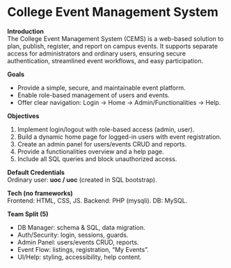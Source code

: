 # College Event Management System

**Introduction**  
The College Event Management System (CEMS) is a web-based solution to plan, publish, register, and report on campus events. It supports separate access for administrators and ordinary users, ensuring secure authentication, streamlined event workflows, and easy participation.

**Goals**  
- Provide a simple, secure, and maintainable event platform.  
- Enable role-based management of users and events.  
- Offer clear navigation: Login → Home → Admin/Functionalities → Help.

**Objectives**  
1. Implement login/logout with role-based access (admin, user).  
2. Build a dynamic home page for logged-in users with event registration.  
3. Create an admin panel for users/events CRUD and reports.  
4. Provide a functionalities overview and a help page.  
5. Include all SQL queries and block unauthorized access.

**Default Credentials**  
Ordinary user: **uoc / uoc** (created in SQL bootstrap).

**Tech (no frameworks)**  
Frontend: HTML, CSS, JS. Backend: PHP (mysqli). DB: MySQL.

**Team Split (5)**  
- DB Manager: schema & SQL, data migration.  
- Auth/Security: login, sessions, guards.  
- Admin Panel: users/events CRUD, reports.  
- Event Flow: listings, registration, “My Events”.  
- UI/Help: styling, accessibility, help content.
